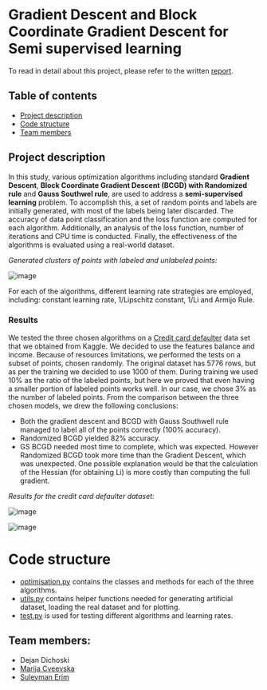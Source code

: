 # Gradient Descent and Block Coordinate Gradient Descent for Semi supervised learning

To read in detail about this project, please refer to the written [report](https://github.com/Di40/Optimisation-BCGD-SemiSupervised/blob/main/Report.pdf).

## Table of contents
* [Project description](#project-description)
* [Code structure](#code-structure)
* [Team members](#team-members)

## Project description

In this study, various optimization algorithms including standard **Gradient Descent**, **Block Coordinate Gradient Descent (BCGD) with Randomized rule** and **Gauss Southwel rule**, are used to address a **semi-supervised learning** problem. To accomplish this, a set of random points and labels are initially generated, with most of the labels being later discarded. The accuracy of data point classification and the loss function are computed for each algorithm. Additionally, an analysis of the loss function, number of iterations and CPU time is conducted. Finally, the effectiveness of the algorithms is evaluated using a real-world dataset.

*Generated clusters of points with labeled and unlabeled points:*

![image](https://github.com/Di40/Optimisation-BCGD-SemiSupervised/assets/57565142/9faa2180-e5c3-44bd-9592-879430d0d29d)

For each of the algorithms, different learning rate strategies are employed, including: constant learning rate, 1/Lipschitz constant, 1/Li and Armijo Rule.

### Results

We tested the three chosen algorithms on a [Credit card defaulter](https://www.kaggle.com/datasets/d4rklucif3r/defaulter) data set that we obtained from Kaggle. We decided to use the features balance and income. Because of resources limitations, we performed the tests on a subset of points, chosen randomly. The original dataset has 5776 rows, but as per the training we decided to use 1000 of them. During training we used 10% as the ratio of the labeled points, but here we proved that even having a smaller portion of labeled points works well. In our case, we chose 3% as the number of labeled points. From the comparison between the three chosen models, we drew the following conclusions:
* Both the gradient descent and BCGD with Gauss Southwell rule managed to label all of the points correctly (100% accuracy).
* Randomized BCGD yielded 82% accuracy.
* GS BCGD needed most time to complete, which was expected. However Randomized BCGD took more time than the Gradient Descent, which was unexpected. One possible explanation would be that the calculation of
 the Hessian (for obtaining Li) is more costly than computing the full gradient.

*Results for the credit card defaulter dataset:* 

![image](https://github.com/Di40/Optimisation-BCGD-SemiSupervised/assets/57565142/7c1c5892-cc6a-4586-9896-d7f8e11afda4)

![image](https://github.com/Di40/Optimisation-BCGD-SemiSupervised/assets/57565142/54aa4ba1-43e9-48c2-977b-c98d24dc8a4e)


# Code structure
* [optimisation.py](https://github.com/Di40/Optimisation-BCGD-SemiSupervised/blob/main/optimization.py) contains the classes and methods for each of the three algorithms.
* [utils.py](https://github.com/Di40/Optimisation-BCGD-SemiSupervised/blob/main/utils.py) contains helper functions needed for generating artificial dataset, loading the real dataset and for plotting.
* [test.py](https://github.com/Di40/Optimisation-BCGD-SemiSupervised/blob/main/test.py) is used for testing different algorithms and learning rates.

## Team members:
- Dejan Dichoski
- [Marija Cveevska](https://github.com/marijacveevska)
- [Suleyman Erim](https://github.com/suleymanerim1)
